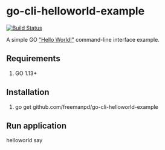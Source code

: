 # go-cli-helloworld-example
[![Build Status](https://dev.azure.com/freemanpd36/freemanpd36/_apis/build/status/freemanpd.go-cli-helloworld-example?branchName=master)](https://dev.azure.com/freemanpd36/freemanpd36/_build/latest?definitionId=3&branchName=master)

A simple GO ["Hello World!"](https://en.wikipedia.org/wiki/%22Hello,_World!%22_program) command-line interface example. 

## Requirements
1. GO 1.13+

## Installation
1. go get github.com/freemanpd/go-cli-helloworld-example

## Run application
helloworld say